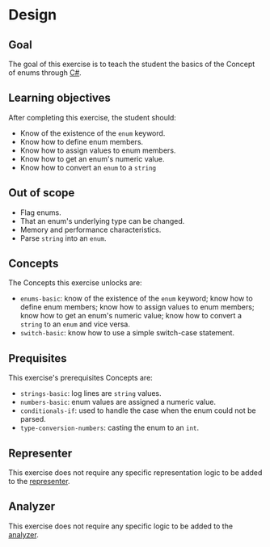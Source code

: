 # Design

## Goal

The goal of this exercise is to teach the student the basics of the Concept of enums through [C#][docs.microsoft.com-enum].

## Learning objectives

After completing this exercise, the student should:

- Know of the existence of the `enum` keyword.
- Know how to define enum members.
- Know how to assign values to enum members.
- Know how to get an enum's numeric value.
- Know how to convert an `enum` to a `string`

## Out of scope

- Flag enums.
- That an enum's underlying type can be changed.
- Memory and performance characteristics.
- Parse `string` into an `enum`.

## Concepts

The Concepts this exercise unlocks are:

- `enums-basic`: know of the existence of the `enum` keyword; know how to define enum members; know how to assign values to enum members; know how to get an enum's numeric value; know how to convert a `string` to an `enum` and vice versa.
- `switch-basic`: know how to use a simple switch-case statement.

## Prequisites

This exercise's prerequisites Concepts are:

- `strings-basic`: log lines are `string` values.
- `numbers-basic`: enum values are assigned a numeric value.
- `conditionals-if`: used to handle the case when the enum could not be parsed.
- `type-conversion-numbers`: casting the enum to an `int`.

## Representer

This exercise does not require any specific representation logic to be added to the [representer][representer].

## Analyzer

This exercise does not require any specific logic to be added to the [analyzer][analyzer].

[analyzer]: https://github.com/exercism/csharp-analyzer
[representer]: https://github.com/exercism/csharp-representer
[docs.microsoft.com-enum]: https://docs.microsoft.com/en-us/dotnet/csharp/language-reference/builtin-types/enum
